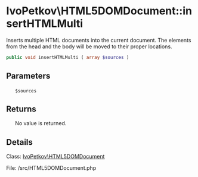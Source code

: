 # IvoPetkov\HTML5DOMDocument::insertHTMLMulti

Inserts multiple HTML documents into the current document. The elements from the head and the body will be moved to their proper locations.

```php
public void insertHTMLMulti ( array $sources )
```

## Parameters

&nbsp;&nbsp;&nbsp;&nbsp;&nbsp;&nbsp;`$sources`

## Returns

&nbsp;&nbsp;&nbsp;&nbsp;&nbsp;&nbsp;No value is returned.

## Details

Class: [IvoPetkov\HTML5DOMDocument](ivopetkov.html5domdocument.class.md)

File: /src/HTML5DOMDocument.php

